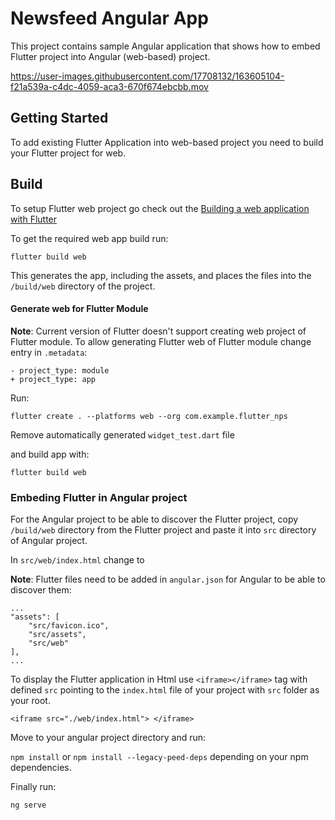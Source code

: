 # Newsfeed Angular App

This project contains sample Angular application that shows how to embed Flutter project into Angular (web-based) project.

https://user-images.githubusercontent.com/17708132/163605104-f21a539a-c4dc-4059-aca3-670f674ebcbb.mov

## Getting Started

To add existing Flutter Application into web-based project you need to build your Flutter project for web.

## Build

To setup Flutter web project go check out the [Building a web application with Flutter](https://docs.flutter.dev/get-started/web)

To get the required web app build run:

```
flutter build web
```

This generates the app, including the assets, and places the files into the `/build/web` directory of the project.

#### Generate web for Flutter Module

**Note**: Current version of Flutter doesn't support creating web project of Flutter module.
To allow generating Flutter web of Flutter module change entry in `.metadata`:

```
- project_type: module
+ project_type: app
```

Run:

```
flutter create . --platforms web --org com.example.flutter_nps
```

Remove automatically generated `widget_test.dart` file

and build app with:

```
flutter build web
```

### Embeding Flutter in Angular project

For the Angular project to be able to discover the Flutter project, copy `/build/web` directory from the Flutter project and paste it into `src` directory of Angular project.

In `src/web/index.html` change <base href="/"> to <base href="./">

**Note**: Flutter files need to be added in `angular.json` for Angular to be able to discover them:

```
...
"assets": [
    "src/favicon.ico",
    "src/assets",
    "src/web"
],
...
```

To display the Flutter application in Html use `<iframe></iframe>` tag with defined `src` pointing to the `index.html` file of your project with `src` folder as your root.

```
<iframe src="./web/index.html"> </iframe>
```

Move to your angular project directory and run:

`npm install` or `npm install --legacy-peed-deps` depending on your npm dependencies.

Finally run:

`ng serve`
